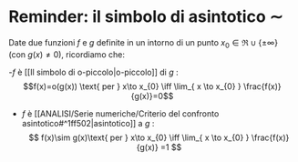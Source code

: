 # Reminder: il simbolo di asintotico $\sim$

Date due funzioni $f$ e $g$ definite in un intorno di un punto $x_{0}\in\Re\cup\lbrace\pm\infty\rbrace$ (con $g(x)\neq 0$), ricordiamo che:

-$f$ è [[Il simbolo di o-piccolo|o-piccolo]] di $g$ :
$$f(x)=o(g(x)) \text{ per } x\to x_{0} \iff \lim_{ x \to x_{0} } \frac{f(x)}{g(x)}=0$$
- $f$ è [[ANALISI/Serie numeriche/Criterio del confronto asintotico#^1ff502|asintotico]] a $g$ :
$$
f(x)\sim g(x)\text{ per } x\to x_{0} \iff \lim_{ x \to x_{0} } \frac{f(x)}{g(x)} =1
$$
